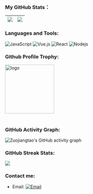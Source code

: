 <!--
**Zuojiangtao/Zuojiangtao** is a ✨ _special_ ✨ repository because its `README.md` (this file) appears on your GitHub profile.

Here are some ideas to get you started:

- 🔭 I’m currently working on ...
- 🌱 I’m currently learning ...
- 👯 I’m looking to collaborate on ...
- 🤔 I’m looking for help with ...
- 💬 Ask me about ...
- 📫 How to reach me: ...
- 😄 Pronouns: ...
- ⚡ Fun fact: ...
-->

### My GitHub Stats：

<!-- [![Zuojiangtao's GitHub stats](https://github-readme-stats.vercel.app/api?username=Zuojiangtao&count_private=true&show_icons=true)](https://github.com/Zuojiangtao/github-readme-stats)

[![Top Langs](https://github-readme-stats.vercel.app/api/top-langs/?username=Zuojiangtao&layout=compact)](https://github.com/Zuojiangtao/github-readme-stats) -->

| <a><img align="center" src="https://github-readme-stats.vercel.app/api?username=Zuojiangtao&count_private=true&show_icons=true&hide_border=true" /></a> | <a><img align="center" src="https://github-readme-stats.vercel.app/api/top-langs/?username=Zuojiangtao&layout=compact&hide_border=true" /></a> |
| ------------- | ------------- |

### Languages and Tools:
![JavaScript](https://img.shields.io/badge/JavaScript-F7DF1E?style=flat-square&logo=JavaScript&logoColor=white)
![Vue.js](https://img.shields.io/badge/-Vuejs-3878C6?style=flat-square&logo=vue.js)
![React](https://img.shields.io/badge/-React-3C78A9?style=flat-square&logo=react)
![Nodejs](https://img.shields.io/badge/-Nodejs-ff751a?style=flat-square&logo=Node.js)

### Github Profile Trophy:
<img src="https://github-profile-trophy.vercel.app/?username=Zuojiangtao&theme=flat&column=6" alt="logo" height="160" align="center" style="margin: auto; margin-bottom: 20px;" />

### GitHub Activity Graph:
![Zuojiangtao's GitHub activity graph](https://activity-graph.herokuapp.com/graph?username=Zuojiangtao&hide_border=true&theme=github)

### GitHub Streak Stats:
<img src="https://github-readme-streak-stats.herokuapp.com/?user=Zuojiangtao"></img>

### Contact me:
- Email: [![Email](https://img.shields.io/badge/zuo.jiangtao@h3c.com-D14836?style=flat-square&logo=gmail&logoColor=white)](mailto:zuo.jiangtao@h3c.com)
